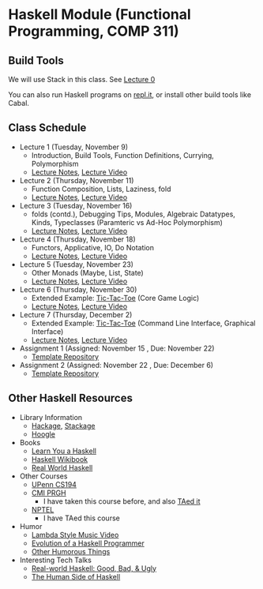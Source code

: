 # Haskell Module (Functional Programming, COMP 311)

## Build Tools

We will use Stack in this class. See [Lecture 0](https://javaplt.github.io/haskell-course/lectures/lecture0)

You can also run Haskell programs on [repl.it](https://repl.it/), or install other build tools like Cabal.

## Class Schedule

* Lecture 1 (Tuesday, November 9)
  - Introduction, Build Tools, Function Definitions, Currying, Polymorphism
  - [Lecture Notes](https://javaplt.github.io/haskell-course/lectures/lecture1), [Lecture Video](https://riceuniversity.zoom.us/rec/play/KB6XspmpizC4z59B3_OxU9XNt-YAXT_uVDMZPvk9KazlGpKjgGsoEMUGevNh3JBbsbfIfucoInOkTWBc.FYxDd66cFE2arbTp)
* Lecture 2 (Thursday, November 11)
  - Function Composition, Lists, Laziness, fold
  - [Lecture Notes](https://javaplt.github.io/haskell-course/lectures/lecture2), [Lecture Video](https://riceuniversity.zoom.us/rec/play/TFndOkb68G9SiIveSbDmeBHQ5ZSKxtg9s5wrv75MIW31h2TYBLPil54-HN6yyqrLsDLqrUpQY8ajhvO7.6rz1TJpbmK0ArH7f)
* Lecture 3 (Tuesday, November 16)
  - folds (contd.), Debugging Tips, Modules, Algebraic Datatypes, Kinds, Typeclasses (Paramteric vs Ad-Hoc Polymorphism)
  - [Lecture Notes](https://javaplt.github.io/haskell-course/lectures/lecture3), [Lecture Video](https://riceuniversity.zoom.us/rec/play/dDt9K8ryHTkEBJ7VxRM59Obu0PoSLIXM8X4t49pg1pev8eZ00QSxQhZVSVEDAZ-3miqWlSs790BDwE31.A4iI9dPC_vj6FH1o?continueMode=true&_x_zm_rtaid=d3gjJmfGST64e8V4Lf5CKA.1637082685115.0905d67b8f0155e8f0c5e4e712ae01e5&_x_zm_rhtaid=652)
* Lecture 4 (Thursday, November 18)
  - Functors, Applicative, IO, Do Notation
  - [Lecture Notes](https://javaplt.github.io/haskell-course/lectures/lecture4), [Lecture Video](https://riceuniversity.zoom.us/rec/play/LwfzB-ntw2DXZ9OkdIu4dmZKzCuRH_I5Jdq3R9qI_N0O0CrypozJ8WNeRbZoXqXWIt0WXauKvNwTWdp8.jCsmsJ6-3uc8Gtei)
* Lecture 5 (Tuesday, November 23)
  - Other Monads (Maybe, List, State)
  - [Lecture Notes](https://javaplt.github.io/haskell-course/lectures/lecture5), [Lecture Video](https://riceuniversity.zoom.us/rec/play/vO5NcC5jURmpiwfL5R8b2eZR6-8M5ootltiv-ncNBIfLUxDZyPP6H9cvSJlXGDYWDtp95lS4I-hLoRZu.GS-NTlixslDabI3l?continueMode=true&_x_zm_rtaid=1vTWQ9VkRSadvykIRngKxw.1637687105808.bc38f0cb22728656415141e244485bf2&_x_zm_rhtaid=537)
* Lecture 6 (Thursday, November 30)
  - Extended Example: [Tic-Tac-Toe](https://github.com/JavaPLT/haskell-course/tree/main/tictactoe) (Core Game Logic)
  - [Lecture Notes](https://javaplt.github.io/haskell-course/lectures/lecture6), [Lecture Video](https://riceuniversity.zoom.us/rec/play/MKZnk6siQX0VYa0c0-vsVbFphcnRsIh0a_6mNFIbNhIbdcFqnHpMySe6Seo7F36H-8rwbqwEtee189HK.xjAtfV4I_-MAfxhi)
* Lecture 7 (Thursday, December 2)
  - Extended Example: [Tic-Tac-Toe](https://github.com/JavaPLT/haskell-course/tree/main/tictactoe) (Command Line Interface, Graphical Interface)
  - [Lecture Notes](https://javaplt.github.io/haskell-course/lectures/lecture7), [Lecture Video](https://riceuniversity.zoom.us/rec/play/6M5crbsfNVkAzQ1C8Mub8WUKxvjI2UH5u9Y9PUDiPLZUlTUir5_p9IGmPC4L59bvvR7aHOk6hkbquO69.6ufdvKoXP77Zaw3V)
* Assignment 1 (Assigned: November 15 , Due: November 22)
  - [Template Repository](https://github.com/JavaPLT/assignment-9/)
* Assignment 2 (Assigned: November 22 , Due: December 6)
  - [Template Repository](https://github.com/JavaPLT/assignment-10/)

## Other Haskell Resources

* Library Information
  - [Hackage](https://hackage.haskell.org/), [Stackage](https://www.stackage.org/)
  - [Hoogle](https://hoogle.haskell.org/)
* Books
  - [Learn You a Haskell](http://learnyouahaskell.com/)
  - [Haskell Wikibook](https://en.wikibooks.org/wiki/Haskell)
  - [Real World Haskell](http://book.realworldhaskell.org/)
* Other Courses
  - [UPenn CS194](https://www.seas.upenn.edu/~cis194/fall16/)
  - [CMI PRGH](https://www.cmi.ac.in/~spsuresh/teaching/prgh19/)
    + I have taken this course before, and also [TAed it](https://agnishom.github.io/PRGH17/)
  - [NPTEL](https://nptel.ac.in/courses/106/106/106106137/)
    + I have TAed this course
* Humor
  - [Lambda Style Music Video](http://www.youtube.com/watch?v=Ci48kqp11F8)
  - [Evolution of a Haskell Programmer](http://www.willamette.edu/~fruehr/haskell/evolution.html)
  - [Other Humorous Things](https://wiki.haskell.org/Humor)
* Interesting Tech Talks
  - [Real-world Haskell: Good, Bad, & Ugly](https://www.youtube.com/watch?v=7NB8tMa8sUk)
  - [The Human Side of Haskell](https://www.youtube.com/watch?v=Z0vkQLLUVGw)

